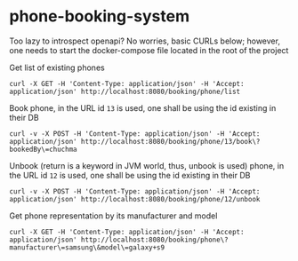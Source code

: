 # phone-booking-system
Too lazy to introspect openapi? No worries, basic CURLs below; however, one needs to start the docker-compose file located in the root of the project

Get list of existing phones
```
curl -X GET -H 'Content-Type: application/json' -H 'Accept: application/json' http://localhost:8080/booking/phone/list
```

Book phone, in the URL id `13` is used, one shall be using the id existing in their DB
```
curl -v -X POST -H 'Content-Type: application/json' -H 'Accept: application/json' http://localhost:8080/booking/phone/13/book\?bookedBy\=chuchma 
```

Unbook (return is a keyword in JVM world, thus, unbook is used) phone, in the URL id `12` is used, one shall be using the id existing in their DB
```
curl -v -X POST -H 'Content-Type: application/json' -H 'Accept: application/json' http://localhost:8080/booking/phone/12/unbook
```

Get phone representation by its manufacturer and model
```
curl -X GET -H 'Content-Type: application/json' -H 'Accept: application/json' http://localhost:8080/booking/phone\?manufacturer\=samsung\&model\=galaxy+s9               
```

